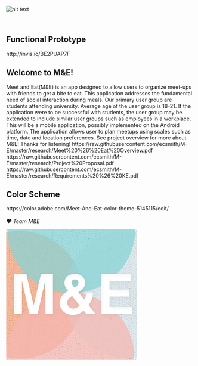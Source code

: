 ![alt text](https://raw.githubusercontent.com/erchsm/M-E/master/screenshots/iphonegold.jpg)

<br>
<h2>Functional Prototype</h2> http://invis.io/BE2PUAP7F
<h2>Welcome to M&E!</h2>
<p>Meet and Eat(M&E) is an app designed to allow users to organize meet-ups with friends to get a bite to eat. This application addresses the fundamental need of social interaction during meals. Our primary user group are students attending university. Average age of the user group is 18-21. If the application were to be successful with students, the user group may be extended to include similar user groups such as employees in a workplace. This will be a mobile application, possibly implemented on the Android platform. The application allows user to plan meetups using scales such as time, date and location preferences. See project overview for more about M&E! Thanks for listening!
https://raw.githubusercontent.com/ecsmith/M-E/master/research/Meet%20%26%20Eat%20Overview.pdf
https://raw.githubusercontent.com/ecsmith/M-E/master/research/Project%20Proposal.pdf
https://raw.githubusercontent.com/ecsmith/M-E/master/research/Requirements%20%26%20KE.pdf</p>

<h2>Color Scheme</h2> https://color.adobe.com/Meet-And-Eat-color-theme-5145115/edit/
<br><br><i>&hearts; Team M&E</i>

[![logo](https://github.com/ecsmith/M-E/blob/master/screenshots/logo.jpg)]()

